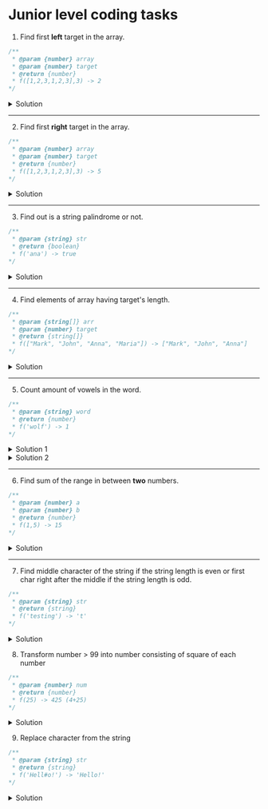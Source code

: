 # Junior level coding tasks

1. Find first **left** target in the array.
```javascript
/**
 * @param {number} array
 * @param {number} target
 * @return {number}
 * f([1,2,3,1,2,3],3) -> 2
*/
```

<details>
<summary>Solution</summary>
<pre>
<script>
  function findFirstLeft(array, target) {
    for (let i = 0; i < array.length; i++) {
      if (array[i] === target) return i;
    }
    return -1;
  }
  console.log(findFirstLeft([1,2,3,1,2,3], 3));
</script>
<p><strong>O(n)</strong></p>
</pre>
</details>

---

2. Find first **right** target in the array.
```javascript
/**
 * @param {number} array
 * @param {number} target
 * @return {number} 
 * f([1,2,3,1,2,3],3) -> 5
*/
```

<details>
<summary>Solution</summary>
<pre>
<script>
  function findFirstRight(array, target) {
    let counter = -1;
    for (let i = 0; i < array.length; i++) {
      if (array[i] === target) counter = i;
    }
    return counter;
  }
  console.log(findFirstRight([1,2,3,1,2,3], 3));
</script>
<p><strong>O(n)</strong></p>
</pre>
</details>

---

3. Find out is a string palindrome or not.
```javascript
/**
 * @param {string} str
 * @return {boolean}
 * f('ana') -> true
*/
```

<details>
<summary>Solution</summary>
<pre>
<script>
  function isPalindrome = (str) => {
    str = str.toLowerCase();
    return str === str.split("").reverse().join("");
  };
  console.log(isPalindrome('ana')); // true
</script>
<p><strong>O(n)</strong></p>
</pre>
</details>

---

4. Find elements of array having target's length.
```javascript
/**
 * @param {string[]} arr
 * @param {number} target
 * @return {string[]}
 * f(["Mark", "John", "Anna", "Maria"]) -> ["Mark", "John", "Anna"]
*/
```

<details>
<summary>Solution</summary>
<pre>
<script>
  function findByParam(arr, target) {
    return arr.filter((elem) => elem.length === target);
  }
  console.log(findByParam(["Mark", "John", "Anna", "Maria"]));
</script>
<p><strong>O(n)</strong></p>
</pre>
</details>

---

5. Count amount of vowels in the word.
```javascript
/**
 * @param {string} word
 * @return {number}
 * f('wolf') -> 1
*/
```

<details>
<summary>Solution 1</summary>
<pre>
<script>
  function vowelsCounter(word) {
    const VOWELS = ['a','e','i','o','u'];
    let counter = 0;
    for (let i = 0; i < word.length; i++) {
      if (VOWELS.includes(word[i])) counter++;
    }
    return counter;
  }
  console.log(vowelsCounter('wolf'));
</script>
<p><strong>O(n)</strong></p>
</pre>
</details>

<details>
<summary>Solution 2</summary>
<pre>
<script>
  function vowelsCounter(word) {
    const matched = word.match(/[aeiou]/gi);
    return matched ? matched.length : 0;
  }
  console.log(vowelsCounter('wolf'));
</script>
<p><strong>O(n)</strong></p>
</pre>
</details>

---

6. Find sum of the range in between **two** numbers.
```javascript
/**
 * @param {number} a
 * @param {number} b
 * @return {number}
 * f(1,5) -> 15
*/
```

<details>
<summary>Solution</summary>
<pre>
<script>
  function getSumOfTwoNumsRange(a,b) {
    const start = a > b ? b : a;
    const end = a > b ? a : b;
    let counter = 0;

    for (let i = start; i <= end; i++) {
      counter += i;
    }
    return counter;
  }
  console.log(getSumOfTwoNumsRange(1,5));
</script>
<p><strong>O(n)</strong></p>
</pre>
</details>

---

7. Find middle character of the string if the string length is even or first char right after the middle if the string length is odd.
```javascript
/**
 * @param {string} str
 * @return {string}
 * f('testing') -> 't'
*/
```

<details>
<summary>Solution</summary>
<pre>
<script>
  function findMiddle(str) {
    const isEven = str.length % 2 === 0 ? true : false;
    const oddMiddle = str[(str.length - 1) / 2];
    const evenMiddle = str[str.length / 2];
    return isEven ? evenMiddle : oddMiddle;
  }
  console.log(findMiddle('test'));
  console.log(findMiddle('testing'));
</script>
<p><strong>O(n)</strong></p>
</pre>
</details>

8. Transform number > 99 into number consisting of square of each number
```javascript
/**
 * @param {number} num
 * @return {number}
 * f(25) -> 425 (4+25)
*/
```

<details>
<summary>Solution</summary>
<pre>
<script>
const squareDigits = (num) => {
  return +num
    .toString()
    .split('')
    .map(n => n * n)
    .join('')
};
console.log(squareDigits(25));
</script>
<p><strong>O(n)</strong></p>
</pre>
</details>

9. Replace character from the string
```javascript
/**
 * @param {string} str
 * @return {string}
 * f('Hell#o!') -> 'Hello!'
*/
```

<details>
<summary>Solution</summary>
<pre>
<script>
const removeChar = (str) => {
  return str.replace(/#/gi,'');
};
console.log(removeChar('Hell#o!'));
</script>
<p><strong>O(n)</strong></p>
</pre>
</details>